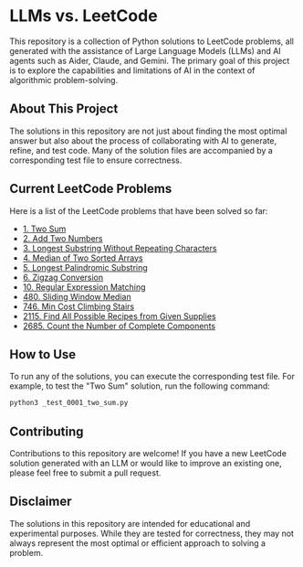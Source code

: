 # LLMs vs. LeetCode

This repository is a collection of Python solutions to LeetCode problems, all generated with the assistance of Large Language Models (LLMs) and AI agents such as Aider, Claude, and Gemini. The primary goal of this project is to explore the capabilities and limitations of AI in the context of algorithmic problem-solving.

## About This Project

The solutions in this repository are not just about finding the most optimal answer but also about the process of collaborating with AI to generate, refine, and test code. Many of the solution files are accompanied by a corresponding test file to ensure correctness.

## Current LeetCode Problems

Here is a list of the LeetCode problems that have been solved so far:

-   [1. Two Sum](_0001_two_sum.py)
-   [2. Add Two Numbers](_0002_add_two_numbers.py)
-   [3. Longest Substring Without Repeating Characters](_0003_longest_substring_without_repeating_chars.py)
-   [4. Median of Two Sorted Arrays](_0004_median_two_sorted_arrays.py)
-   [5. Longest Palindromic Substring](_0005_longest_palindromic_substring.py)
-   [6. Zigzag Conversion](_0006_zigzag_conversion.py)
-   [10. Regular Expression Matching](_0010_regular_expression_matching.py)
-   [480. Sliding Window Median](_0480_sliding_window_median.py)
-   [746. Min Cost Climbing Stairs](_0746_min_cost_climbing_stairs.py)
-   [2115. Find All Possible Recipes from Given Supplies](_2115_find_all_possible_recipes_from_given_supplies.py)
-   [2685. Count the Number of Complete Components](_2685_count_the_number_of_complete_components.py)


## How to Use

To run any of the solutions, you can execute the corresponding test file. For example, to test the "Two Sum" solution, run the following command:

```bash
python3 _test_0001_two_sum.py
```

## Contributing

Contributions to this repository are welcome! If you have a new LeetCode solution generated with an LLM or would like to improve an existing one, please feel free to submit a pull request.

## Disclaimer

The solutions in this repository are intended for educational and experimental purposes. While they are tested for correctness, they may not always represent the most optimal or efficient approach to solving a problem.

